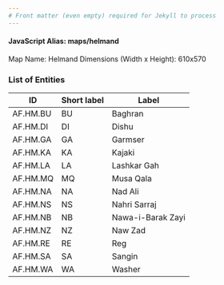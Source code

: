 ```yaml
---
# Front matter (even empty) required for Jekyll to process
---
```


#### JavaScript Alias: maps/helmand

Map Name: Helmand
Dimensions (Width x Height): 610x570





### List of Entities

ID | Short label | Label
---|---|---|
AF.HM.BU|BU|Baghran
AF.HM.DI|DI|Dishu
AF.HM.GA|GA|Garmser
AF.HM.KA|KA|Kajaki
AF.HM.LA|LA|Lashkar Gah
AF.HM.MQ|MQ|Musa Qala
AF.HM.NA|NA|Nad Ali
AF.HM.NS|NS|Nahri Sarraj
AF.HM.NB|NB|Nawa-i-Barak Zayi
AF.HM.NZ|NZ|Naw Zad
AF.HM.RE|RE|Reg
AF.HM.SA|SA|Sangin
AF.HM.WA|WA|Washer